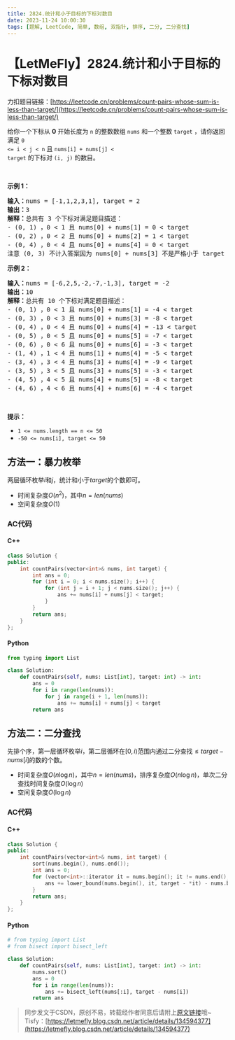 ```yaml
---
title: 2824.统计和小于目标的下标对数目
date: 2023-11-24 10:00:30
tags: [题解, LeetCode, 简单, 数组, 双指针, 排序, 二分, 二分查找]
---
```


# 【LetMeFly】2824.统计和小于目标的下标对数目

力扣题目链接：[https://leetcode.cn/problems/count-pairs-whose-sum-is-less-than-target/](https://leetcode.cn/problems/count-pairs-whose-sum-is-less-than-target/)

给你一个下标从 <strong>0</strong>&nbsp;开始长度为 <code>n</code>&nbsp;的整数数组&nbsp;<code>nums</code>&nbsp;和一个整数&nbsp;<code>target</code>&nbsp;，请你返回满足&nbsp;<code>0 &lt;= i &lt; j &lt; n</code> 且 <code>nums[i] + nums[j] &lt; target</code>&nbsp;的下标对&nbsp;<code>(i, j)</code>&nbsp;的数目。
<p>&nbsp;</p>

<p><strong class="example">示例 1：</strong></p>

<pre>
<b>输入：</b>nums = [-1,1,2,3,1], target = 2
<b>输出：</b>3
<b>解释：</b>总共有 3 个下标对满足题目描述：
- (0, 1) ，0 &lt; 1 且 nums[0] + nums[1] = 0 &lt; target
- (0, 2) ，0 &lt; 2 且 nums[0] + nums[2] = 1 &lt; target 
- (0, 4) ，0 &lt; 4 且 nums[0] + nums[4] = 0 &lt; target
注意 (0, 3) 不计入答案因为 nums[0] + nums[3] 不是严格小于 target 。
</pre>

<p><strong class="example">示例 2：</strong></p>

<pre>
<b>输入：</b>nums = [-6,2,5,-2,-7,-1,3], target = -2
<b>输出：</b>10
<b>解释：</b>总共有 10 个下标对满足题目描述：
- (0, 1) ，0 &lt; 1 且 nums[0] + nums[1] = -4 &lt; target
- (0, 3) ，0 &lt; 3 且 nums[0] + nums[3] = -8 &lt; target
- (0, 4) ，0 &lt; 4 且 nums[0] + nums[4] = -13 &lt; target
- (0, 5) ，0 &lt; 5 且 nums[0] + nums[5] = -7 &lt; target
- (0, 6) ，0 &lt; 6 且 nums[0] + nums[6] = -3 &lt; target
- (1, 4) ，1 &lt; 4 且 nums[1] + nums[4] = -5 &lt; target
- (3, 4) ，3 &lt; 4 且 nums[3] + nums[4] = -9 &lt; target
- (3, 5) ，3 &lt; 5 且 nums[3] + nums[5] = -3 &lt; target
- (4, 5) ，4 &lt; 5 且 nums[4] + nums[5] = -8 &lt; target
- (4, 6) ，4 &lt; 6 且 nums[4] + nums[6] = -4 &lt; target
</pre>

<p>&nbsp;</p>

<p><strong>提示：</strong></p>

<ul>
	<li><code>1 &lt;= nums.length == n &lt;= 50</code></li>
	<li><code>-50 &lt;= nums[i], target &lt;= 50</code></li>
</ul>


    
## 方法一：暴力枚举

两层循环枚举$i$和$j$，统计和小于$target$的个数即可。

+ 时间复杂度$O(n^2)$，其中$n=len(nums)$
+ 空间复杂度$O(1)$

### AC代码

#### C++

```cpp
class Solution {
public:
    int countPairs(vector<int>& nums, int target) {
        int ans = 0;
        for (int i = 0; i < nums.size(); i++) {
            for (int j = i + 1; j < nums.size(); j++) {
                ans += nums[i] + nums[j] < target;
            }
        }
        return ans;
    }
};
```

#### Python

```python
from typing import List

class Solution:
    def countPairs(self, nums: List[int], target: int) -> int:
        ans = 0
        for i in range(len(nums)):
            for j in range(i + 1, len(nums)):
                ans += nums[i] + nums[j] < target
        return ans
```

## 方法二：二分查找

先排个序，第一层循环枚举$i$，第二层循环在$[0, i)$范围内通过二分查找$\leq target-nums[i]$的数的个数。

+ 时间复杂度$O(n\log n)$，其中$n=len(nums)$，排序复杂度$O(n\log n)$，单次二分查找时间复杂度$O(\log n)$
+ 空间复杂度$O(\log n)$

### AC代码

#### C++

```cpp
class Solution {
public:
    int countPairs(vector<int>& nums, int target) {
        sort(nums.begin(), nums.end());
        int ans = 0;
        for (vector<int>::iterator it = nums.begin(); it != nums.end(); it++) {
            ans += lower_bound(nums.begin(), it, target - *it) - nums.begin();
        }
        return ans;
    }
};
```

#### Python

```python
# from typing import List
# from bisect import bisect_left

class Solution:
    def countPairs(self, nums: List[int], target: int) -> int:
        nums.sort()
        ans = 0
        for i in range(len(nums)):
            ans += bisect_left(nums[:i], target - nums[i])
        return ans
```

> 同步发文于CSDN，原创不易，转载经作者同意后请附上[原文链接](https://blog.letmefly.xyz/2023/11/24/LeetCode%202824.%E7%BB%9F%E8%AE%A1%E5%92%8C%E5%B0%8F%E4%BA%8E%E7%9B%AE%E6%A0%87%E7%9A%84%E4%B8%8B%E6%A0%87%E5%AF%B9%E6%95%B0%E7%9B%AE/)哦~
> Tisfy：[https://letmefly.blog.csdn.net/article/details/134594377](https://letmefly.blog.csdn.net/article/details/134594377)
